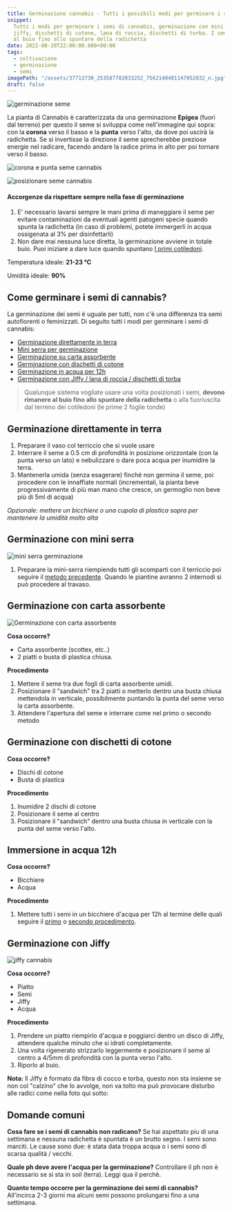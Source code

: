 ```yaml
---
title: Germinazione cannabis - Tutti i possibili modi per germinare i semi di cannabis
snippet:
  Tutti i modi per germinare i semi di cannabis, germinazione con mini serra,
  jiffy, dischetti di cotone, lana di roccia, dischetti di torba. I semi, devono rimanere
  al buio fino allo spuntare della radichetta
date: 2022-08-20T22:00:00.000+00:00
tags:
  - coltivazione
  - germinazione
  - semi
imagePath: "/assets/37713730_253587782033252_7562140401147052032_n.jpg"
draft: false
---
```


![germinazione seme](/assets/image-20220714101120490.png "germinazione seme")

La pianta di Cannabis è caratterizzata da una germinazione **Epigea** (fuori dal terreno) per questo il seme si sviluppa come nell'immagine qui sopra: con la **corona** verso il basso e la **punta** verso l'alto, da dove poi uscirà la radichetta. Se si invertisse la direzione il seme sprecherebbe preziose energie nel radicare, facendo andare la radice prima in alto per poi tornare verso il basso.

![corona e punta seme cannabis](/assets/image-20220714102159313.png "corona e punta seme cannabis")

![posizionare seme cannabis](/assets/image-20220714102301610.png "posizionare seme cannabis")

#### Accorgenze da rispettare sempre nella fase di germinazione

1. E' necessario lavarsi sempre le mani prima di maneggiare il seme per evitare contaminazioni da eventuali agenti patogeni specie quando spunta la radichetta (in caso di problemi, potete immergerli in acqua ossigenata al 3% per disinfettarli)
2. Non dare mai nessuna luce diretta, la germinazione avviene in totale buio. Puoi iniziare a dare luce quando spuntano [I primi cotiledoni]().

Temperatura ideale: **21-23 °C**

Umidità ideale: **90%**

## Come germinare i semi di cannabis?

La germinazione dei semi è uguale per tutti, non c'è una differenza tra semi autofiorenti o feminizzati. Di seguito tutti i modi per germinare i semi di cannabis:

* [Germinazione direttamente in terra](#germinazione-direttamente-in-terra)
* [Mini serra per germinazione](#germinazione-con-mini-serra)
* [Germinazione su carta assorbente](#germinazione-con-carta-assorbente)
* [Germinazione con dischetti di cotone](#germinazione-con-dischetti-di-cotone)
* [Germinazione in acqua per 12h](#immersione-in-acqua-12h)
* [Germinazione con Jiffy / lana di roccia / dischetti di torba](#germinazione-con-jiffy)

> Qualunque sistema vogliate usare una volta posizionati i semi, **devono rimanere al buio fino allo spuntare della radichetta** o alla fuoriuscita dal terreno dei cotiledoni (le prime 2 foglie tonde)

## Germinazione direttamente in terra

1. Preparare il vaso col terriccio che si vuole usare
2. Interrare il seme a 0.5 cm di profondità in posizione orizzontale (con la punta verso un lato) e nebulizzare o dare poca acqua per inumidire la terra.
3. Mantenerla umida (senza esagerare) finché non germina il seme, poi procedere con le innaffiate normali (incrementali, la pianta beve progressivamente di più man mano che cresce, un germoglio non beve più di 5ml di acqua)

_Opzionale: mettere un bicchiere o una cupola di plastica sopra per mantenere la umidità molto alta_

## Germinazione con mini serra

![mini serra germinazione](/assets/image-20220714105014785.png "Germinazione con mini serra")

1. Preparare la mini-serra riempiendo tutti gli scomparti con il terriccio poi seguire il [metodo precedente](#germinazione-direttamente-in-terra). Quando le piantine avranno 2 internodi si può procedere al travaso.

## Germinazione con carta assorbente

![Germinazione con carta assorbente](/assets/scottex_radice.jpg "Germinazione con carta assorbente")

**Cosa occorre?**

* Carta assorbente (scottex, etc..)
* 2 piatti o busta di plastica chiusa.

**Procedimento**

1. Mettere il seme tra due fogli di carta assorbente umidi.
2. Posizionare il "sandwich" tra 2 piatti o metterlo dentro una busta chiusa mettendola in verticale, possibilmente puntando la punta del seme verso la carta assorbente.
3. Attendere l'apertura del seme e interrare come nel primo o secondo metodo

## Germinazione con dischetti di cotone

**Cosa occorre?**

* Dischi di cotone
* Busta di plastica

**Procedimento**

1. Inumidire 2 dischi di cotone
2. Posizionare il seme al centro
3. Posizionare il "sandwich" dentro una busta chiusa in verticale con la punta del seme verso l'alto.

## Immersione in acqua 12h

**Cosa occorre?**

* Bicchiere
* Acqua

**Procedimento**

1. Mettere tutti i semi in un bicchiere d'acqua per 12h al termine delle quali seguire il [primo](#germinazione-direttamente-in-terra) o [secondo procedimento](#germinazione-con-mini-serra).

## Germinazione con Jiffy

![jiffy cannabis](/assets/msg.jpg "jiffy cannabis")

**Cosa occorre?**

* Piatto
* Semi
* Jiffy
* Acqua

**Procedimento**

1. Prendere un piatto riempirlo d'acqua e poggiarci dentro un disco di Jiffy, attendere qualche minuto che si idrati completamente.
2. Una volta rigenerato strizzarlo leggermente e posizionare il seme al centro a 4/5mm di profondità con la punta verso l'alto.
3. Riporlo al buio.

**Nota:** ll Jiffy è formato da fibra di cocco e torba, questo non sta insieme se non col "calzino" che lo avvolge, non va tolto ma può provocare disturbo alle radici come nella foto qui sotto:

## Domande comuni

**Cosa fare se i semi di cannabis non radicano?** Se hai aspettato piu di una settimana e nessuna radichetta è spuntata è un brutto segno. I semi sono marciti. Le cause sono due: è stata data troppa acqua o i semi sono di scarsa qualità / vecchi.

**Quale ph deve avere l'acqua per la germinazione?** Controllare il ph non è necessario se si sta in soil (terra). Leggi qua il perchè.

**Quanto tempo occorre per la germinazione dei semi di cannabis?** All'incirca 2-3 giorni ma alcuni semi possono prolungarsi fino a una settimana.

